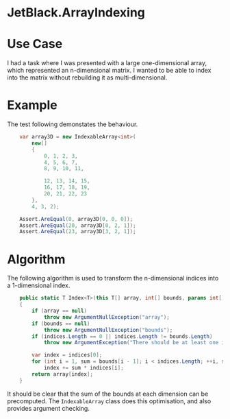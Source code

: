 # JetBlack.ArrayIndexing

# Use Case
I had a task where I was presented with a large one-dimensional array, which
represented an n-dimensional matrix. I wanted to be able to index into the
matrix without rebuilding it as multi-dimensional.

# Example

The test following demonstates the behaviour.

```cs
    var array3D = new IndexableArray<int>(
        new[]
        {
            0, 1, 2, 3,
            4, 5, 6, 7,
            8, 9, 10, 11,

            12, 13, 14, 15,
            16, 17, 18, 19,
            20, 21, 22, 23
        },
        4, 3, 2);

    Assert.AreEqual(0, array3D[0, 0, 0]);
    Assert.AreEqual(20, array3D[0, 2, 1]);
    Assert.AreEqual(23, array3D[3, 2, 1]);
```

# Algorithm

The following algorithm is used to transform the n-dimensional indices into a 1-dimensional index.

```cs
    public static T Index<T>(this T[] array, int[] bounds, params int[] indices)
    {
        if (array == null)
            throw new ArgumentNullException("array");
        if (bounds == null)
            throw new ArgumentNullException("bounds");
        if (indices.Length == 0 || indices.Length != bounds.Length)
            throw new ArgumentException("There should be at least one index and as many indices as bounds", "indices");

        var index = indices[0];
        for (int i = 1, sum = bounds[i - 1]; i < indices.Length; ++i, sum *= bounds[i - 1])
            index += sum * indices[i];
        return array[index];
    }
```

It should be clear that the sum of the bounds at each dimension can be
precomputed. The `IndexableArray` class does this optimisation, and also
provides argument checking.
